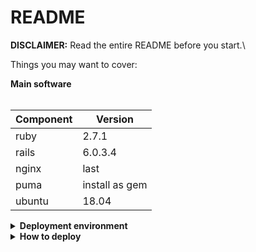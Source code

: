 # README
**DISCLAIMER:**
Read the entire README before you start.\

Things you may want to cover:


<summary><strong>Main software</strong></summary>
<br>

| Component      | Version        |
| -------------- | -------------- |
| ruby           | 2.7.1          |
| rails          | 6.0.3.4        |
| nginx          | last           |
| puma           | install as gem |
| ubuntu         | 18.04          |


<details>  

<summary><strong>Deployment environment</strong></summary>
<br>

**Create user deploy**
- Create user `deploy` with root privilege 
- Create `/sample_app/shared/config/application.yml` include SECRET_KEY_BASE
- Create `fdsf` with content: <br/>
```
production: 
   adapter: postgresql
   encoding: unicode
   pool: <%= ENV.fetch("RAILS_MAX_THREADS") { 5 } %>
   database: sample_app_production
   username: sample_app
   password: 'ZypCPp7c'
```

**Postgres**

- Install using  `$sudo apt install postgresql-10 libpq-dev`
- Edit pg_hba.conf `$sudo vim /etc/postgresql/10/main/pg_hba.conf`<br/>
change `local   all        all                                     peer`
to  `local   all        all                                     md5`
- Save and exit
- Create user `$sudo -i -u postgres psql` <br/>
  Type: `create user sample_app with password "ZypCPp7c";` <br/>
  Type: `alter user sample_app superuser;`
  
**Ruby 2.7.1 and Rails  6.0.3.4**

- Guide : https://gorails.com/setup/ubuntu/18.04

**Nginx**
- Install using  `$sudo apt install nginx`
- replace `/etc/nginx/sites-available/default` with `sample_app/default`
- `$sudo service nginx restart`

**Install redis**
- Guide: https://www.digitalocean.com/community/tutorials/how-to-install-and-secure-redis-on-ubuntu-18-04

**Run puma as service**
- Run in local IDE `bundle execcap production puma:systemd:config puma:systemd:enable`
- Run in server `sudo vim /etc/systemd/puma_sample_app_production.service`
- Replace `$HOME` to `/home/deploy/`
- `$sudo systemctl daemon-reload`
- `$sudo service puma_sample_app_production restart`
</details>  

<details>  

<summary><strong>How to deploy</strong></summary>
<br>

**Run in local IDE**
- `$bundle exec cap production deploy`
</details>  
